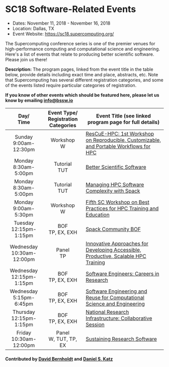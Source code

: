 # SC18 Software-Related Events

- Dates: November 11, 2018 - November 16, 2018
- Location: Dallas, TX
- Event Website: https://sc18.supercomputing.org/

The Supercomputing conference series is one of the premier venues for high-performance computing and computational science and engineering.  Here's a list of events that relate to producing better scientific software.  Please join us there!


**Description:** The program pages, linked from the event title in the table below, provide details including exact time and place, abstracts, etc.  Note that Supercomputing has several different registration categories, and some of the events listed require particular categories of registration.

**If you know of other events which should be featured here, please let us know by emailing info@bssw.io**

Day/<br>Time | Event Type/<br>Registration Categories | Event Title (see linked program page for full details)
:---:        |    :------------------------------:    |--------------------------------------------------------
Sunday<br>9:00am-12:30pm |	Workshop<br>W | [ResCuE-HPC: 1st Workshop on Reproducible, Customizable, and Portable Workflows for HPC](https://sc18.supercomputing.org/presentation/?id=wksp134&sess=sess167)
Monday<br>8:30am-5:00pm |	Tutorial<br>TUT | [Better Scientific Software](https://sc18.supercomputing.org/presentation/?id=tut154&sess=sess239)
Monday<br>8:30am-5:00pm |	Tutorial<br>TUT | [Managing HPC Software Complexity with Spack](https://sc18.supercomputing.org/presentation/?id=tut165&sess=sess252)
Monday<br>9:00am-5:30pm | Workshop<br>W	| [Fifth SC Workshop on Best Practices for HPC Training and Education](https://sc18.supercomputing.org/presentation/?id=wksp133&sess=sess166)
Tuesday<br>12:15pm-1:15pm | BOF<br>TP, EX, EXH	| [Spack Community BOF](https://sc18.supercomputing.org/?post_type=page&p=3479&id=bof173&sess=sess428)
Wednesday<br>10:30am-12:00pm |	Panel<br>TP	| [Innovative Approaches for Developing Accessible, Productive, Scalable HPC Training](https://sc18.supercomputing.org/?post_type=page&p=3479&id=pan113&sess=sess297)
Wednesday<br>12:15pm-1:15pm | BOF<br>TP, EX, EXH | [Software Engineers: Careers in Research](https://sc18.supercomputing.org/?post_type=page&p=3479&id=bof144&sess=sess411)
Wednesday<br>5:15pm-6:45pm |	BOF<br>TP, EX, EXH	| [Software Engineering and Reuse for Computational Science and Engineering](https://sc18.supercomputing.org/presentation/?id=bof171&sess=sess426)
Thursday<br>12:15pm-1:15pm | BOF<br>TP, EX, EXH | [National Research Infrastructure: Collaborative Session](https://sc18.supercomputing.org/?post_type=page&p=3479&id=bof110&sess=sess371)
Friday<br>10:30am-12:00pm | Panel<br>W, TUT, TP, EX | [Sustaining Research Software](https://sc18.supercomputing.org/presentation/?id=pan110&sess=sess295)

#### Contributed by [David Bernholdt](https://github.com/bernhold "David Bernholdt GitHub Profile") and [Daniel S. Katz](https://github.com/danielskatz "Daniel S. Katz GitHub Profile")

<!---
Publish: yes
RSS update: 2018-09-26
Categories: collaboration
Topics: projects and organizations
Tags: conference
Level: 2
Prerequisites: defaults
Aggregate: none
--->
